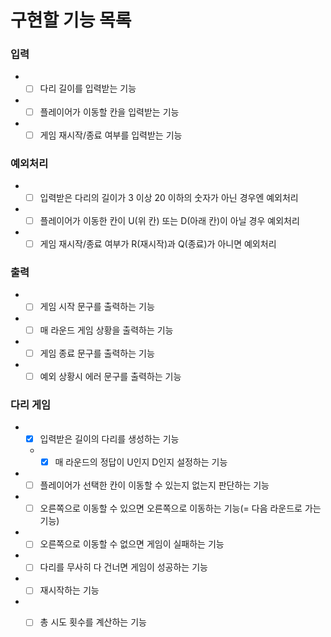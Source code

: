 # 구현할 기능 목록
### 입력
- +[ ] 다리 길이를 입력받는 기능  
- +[ ] 플레이어가 이동할 칸을 입력받는 기능  
- +[ ] 게임 재시작/종료 여부를 입력받는 기능  
### 예외처리
- +[ ] 입력받은 다리의 길이가 3 이상 20 이하의 숫자가 아닌 경우엔 예외처리  
- +[ ] 플레이어가 이동한 칸이 U(위 칸) 또는 D(아래 칸)이 아닐 경우 예외처리  
- +[ ] 게임 재시작/종료 여부가 R(재시작)과 Q(종료)가 아니면 예외처리  
### 출력
- +[ ] 게임 시작 문구를 출력하는 기능  
- +[ ] 매 라운드 게임 상황을 출력하는 기능  
- +[ ] 게임 종료 문구를 출력하는 기능  
- +[ ] 예외 상황시 에러 문구를 출력하는 기능  
### 다리 게임
- +[x] 입력받은 길이의 다리를 생성하는 기능  
  - +[x] 매 라운드의 정답이 U인지 D인지 설정하는 기능  
- +[ ] 플레이어가 선택한 칸이 이동할 수 있는지 없는지 판단하는 기능  
- +[ ] 오른쪽으로 이동할 수 있으면 오른쪽으로 이동하는 기능(= 다음 라운드로 가는 기능)  
- +[ ] 오른쪽으로 이동할 수 없으면 게임이 실패하는 기능  
- +[ ] 다리를 무사히 다 건너면 게임이 성공하는 기능  
- +[ ] 재시작하는 기능  
- +[ ] 총 시도 횟수를 계산하는 기능  

